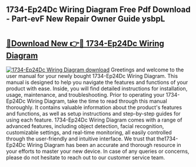 ## 1734-Ep24Dc Wiring Diagram Free Pdf Download - Part-evF New Repair Owner Guide ysbpL

# <h2><a href="http://dfnyv1w.blite.top/?on=1734-Ep24Dc+Wiring+Diagram">🔗Download New 👉🔴 1734-Ep24Dc Wiring Diagram</a></h2>

[![1734-Ep24Dc Wiring Diagram download](https://i.imgur.com/lujVjoI.png)](http://dfnyv1w.blite.top/?on=1734-Ep24Dc+Wiring+Diagram)
Greetings and welcome to the user manual for your newly bought 1734-Ep24Dc Wiring Diagram. This manual is designed to help you navigate the features and functions of your product with ease. Inside, you will find detailed instructions for installation, usage, maintenance, and troubleshooting. Prior to operating your 1734-Ep24Dc Wiring Diagram, take the time to read through this manual thoroughly. It contains valuable information about the product's features and functions, as well as setup instructions and step-by-step guides for using each feature. 1734-Ep24Dc Wiring Diagram comes with a range of advanced features, including object detection, facial recognition, customizable settings, and real-time monitoring, all easily controlled through the user-friendly and intuitive interface. We trust that the1734-Ep24Dc Wiring Diagram has been an accurate and thorough resource in your efforts to master your new device. In case of any queries or concerns, please do not hesitate to reach out to our customer service team.
